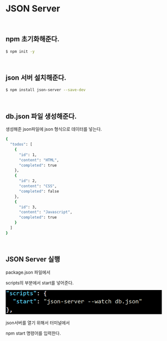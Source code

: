# JSON Server

<br>

## npm 초기화해준다.

```bash
$ npm init -y
```

<br>

## json 서버 설치해준다.

```bash
$ npm install json-server --save-dev
```

<br>

## db.json 파일 생성해준다.

생성해준 json파일에 json 형식으로 데이터를 넣는다.

```bash
{
  "todos": [
    {
      "id": 1,
      "content": "HTML",
      "completed": true
    },
    {
      "id": 2,
      "content": "CSS",
      "completed": false
    },
    {
      "id": 3,
      "content": "Javascript",
      "completed": true
    }
  ]
}
```

<br>

## JSON Server 실행

package.json 파일에서

scripts의 부분에서 start를 넣어준다.


![JSON](../Images/JSON_Server/JSON_Server.gif)

json서버를 열기 위해서 터미널에서

npm start 명령어를 입력한다.